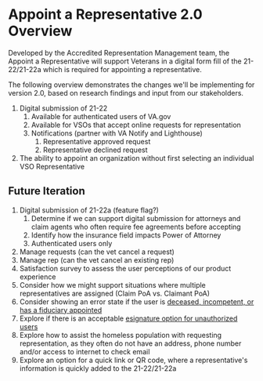 # Appoint a Representative 2.0 Overview

Developed by the Accredited Representation Management team, the Appoint a Representative will support Veterans in a digital form fill of the 21-22/21-22a which is required for appointing a representative. 

The following overview demonstrates the changes we'll be implementing for version 2.0, based on research findings and input from our stakeholders.

1. Digital submission of 21-22
    1. Available for authenticated users of VA.gov
    2. Available for VSOs that accept online requests for representation
    3. Notifications (partner with VA Notify and Lighthouse)
       1. Representative approved request
       2. Representative declined request
2. The ability to appoint an organization without first selecting an individual VSO Representative


## Future Iteration

1. Digital submission of 21-22a (feature flag?)
    1. Determine if we can support digital submission for attorneys and claim agents who often require fee agreements before accepting
    2. Identify how the insurance field impacts Power of Attorney
    3. Authenticated users only
1. Manage requests (can the vet cancel a request)
1. Manage rep (can the vet cancel an existing rep)
2. Satisfaction survey to assess the user perceptions of our product experience
3. Consider how we might support situations where multiple representatives are assigned (Claim PoA vs. Claimant PoA)
4. Consider showing an error state if the user is [deceased, incompetent, or has a fiduciary appointed](https://github.com/department-of-veterans-affairs/va.gov-team/blob/master/products/identity-personalization/profile/use-cases/blocked-account.md)
5. Explore if there is an acceptable [esignature option for unauthorized users](https://design.va.gov/patterns/ask-users-for/signature)
6. Explore how to assist the homeless population with requesting representation, as they often do not have an address, phone number and/or access to internet to check email
7. Explore an option for a quick link or QR code, where a representative's information is quickly added to the 21-22/21-22a 
